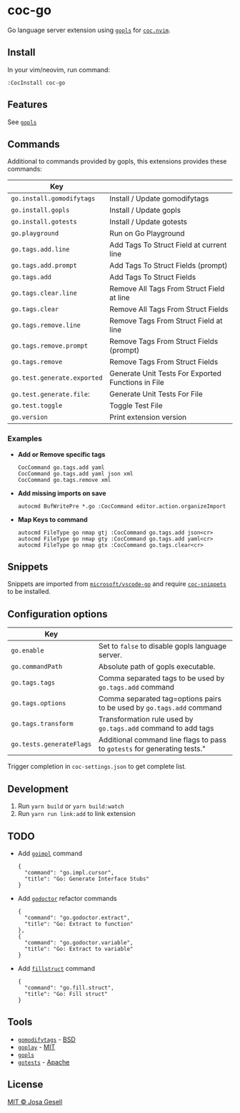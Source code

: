 # coc-go

Go language server extension using [`gopls`](https://github.com/golang/go/wiki/gopls)
for [`coc.nvim`](https://github.com/neoclide/coc.nvim).

## Install

In your vim/neovim, run command:

```
:CocInstall coc-go
```

## Features

See [`gopls`](https://github.com/golang/go/wiki/gopls)

## Commands

Additional to commands provided by gopls, this extensions provides these commands:

| Key                         |                                                    |
|-----------------------------|----------------------------------------------------|
| `go.install.gomodifytags`   | Install / Update gomodifytags                      |
| `go.install.gopls`          | Install / Update gopls                             |
| `go.install.gotests`        | Install / Update gotests                           |
| `go.playground`             | Run on Go Playground                               |
| `go.tags.add.line`          | Add Tags To Struct Field at current line           |
| `go.tags.add.prompt`        | Add Tags To Struct Fields (prompt)                 |
| `go.tags.add`               | Add Tags To Struct Fields                          |
| `go.tags.clear.line`        | Remove All Tags From Struct Field at line          |
| `go.tags.clear`             | Remove All Tags From Struct Fields                 |
| `go.tags.remove.line`       | Remove Tags From Struct Field at line              |
| `go.tags.remove.prompt`     | Remove Tags From Struct Fields (prompt)            |
| `go.tags.remove`            | Remove Tags From Struct Fields                     |
| `go.test.generate.exported` | Generate Unit Tests For Exported Functions in File |
| `go.test.generate.file`:    | Generate Unit Tests For File                       |
| `go.test.toggle`            | Toggle Test File                                   |
| `go.version`                | Print extension version                            |

### Examples

- **Add or Remove specific tags**

  ```
  CocCommand go.tags.add yaml
  CocCommand go.tags.add yaml json xml
  CocCommand go.tags.remove xml
  ```

- **Add missing imports on save**

  ```
  autocmd BufWritePre *.go :CocCommand editor.action.organizeImport
  ```

- **Map Keys to command**

  ```
  autocmd FileType go nmap gtj :CocCommand go.tags.add json<cr>
  autocmd FileType go nmap gty :CocCommand go.tags.add yaml<cr>
  autocmd FileType go nmap gtx :CocCommand go.tags.clear<cr>
  ```

## Snippets

Snippets are imported from [`microsoft/vscode-go`](https://github.com/microsoft/vscode-go)
and require [`coc-snippets`](https://github.com/neoclide/coc-snippets) to be
installed.

## Configuration options

| Key                      |                                                                           |
|--------------------------|---------------------------------------------------------------------------|
| `go.enable`              | Set to `false` to disable gopls language server.                          |
| `go.commandPath`         | Absolute path of gopls executable.                                        |
| `go.tags.tags`           | Comma separated tags to be used by `go.tags.add` command                  |
| `go.tags.options`        | Comma separated tag=options pairs to be used by `go.tags.add` command     |
| `go.tags.transform`      | Transformation rule used by `go.tags.add` command to add tags             |
| `go.tests.generateFlags` | Additional command line flags to pass to `gotests` for generating tests." |

Trigger completion in `coc-settings.json` to get complete list.

## Development

1. Run `yarn build` or `yarn build:watch`
2. Run `yarn run link:add` to link extension

## TODO

- Add [`goimpl`](https://github.com/sasha-s/goimpl) command
  
  ```
  {
    "command": "go.impl.cursor",
    "title": "Go: Generate Interface Stubs"
  }
  ```

- Add [`godoctor`](https://github.com/godoctor/godoctor) refactor commands

  ```
  {
    "command": "go.godoctor.extract",
    "title": "Go: Extract to function"
  },
  {
    "command": "go.godoctor.variable",
    "title": "Go: Extract to variable"
  }
  ```

- Add [`fillstruct`](https://github.com/davidrjenni/reftools/tree/master/cmd/fillstruct) command

  ```
  {
    "command": "go.fill.struct",
    "title": "Go: Fill struct"
  }
  ```

## Tools

- [`gomodifytags`](http://github.com/fatih/gomodifytags) - [BSD](https://github.com/fatih/gomodifytags/blob/master/LICENSE)
- [`goplay`](http://github.com/haya14busa/goplay) - [MIT](https://github.com/haya14busa/goplay/blob/master/LICENSE)
- [`gopls`](https://golang.org/x/tools/cmd/gopls)
- [`gotests`](http://github.com/cweill/gotests) - [Apache](https://github.com/cweill/gotests/blob/develop/LICENSE)

## License

[MIT © Josa Gesell](LICENSE)
